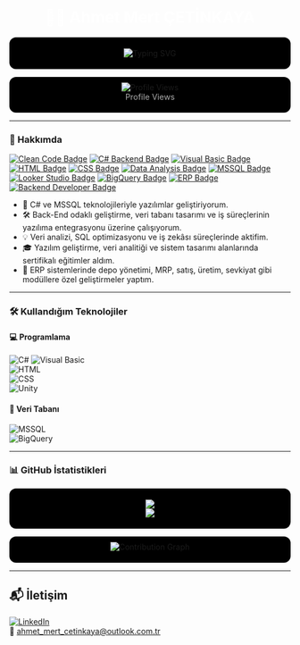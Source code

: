 <h1 align="center" style="color:#FFFFFF;">👨‍💻 Ahmet Mert ÇETİNKAYA</h1>

<p align="center" style="background-color:#000000; padding:20px; border-radius:12px;">
  <img src="https://readme-typing-svg.demolab.com?font=Fira+Code&duration=3500&pause=1000&color=FFFFFF&center=true&width=480&lines=Software+Developer;MSSQL+%2F+C%23+Enthusiast;Clean+Code%20%7C%20Sharp%20Mind;Always+Learning..." alt="Typing SVG" />
</p>

<p align="center" style="background-color:#000000; padding:10px 0 20px 0; border-radius:12px;">
  <img src="https://komarev.com/ghpvc/?username=ahmet-mert-cetinkaya&color=FFFFFF&style=flat-square" alt="Profile Views" />
  <br />
  <span style="color:#AAAAAA; font-size:0.9rem;">Profile Views</span>
</p>

---

### 🧠 Hakkımda

[![Clean Code Badge](https://img.shields.io/badge/-Clean%20Code%20Mindset-333333?style=flat-square&logo=codefactor&logoColor=white)]()
[![C# Backend Badge](https://img.shields.io/badge/-C%23%20Backend-68217A?style=flat-square&logo=csharp&logoColor=white)]()
[![Visual Basic Badge](https://img.shields.io/badge/-Visual%20Basic-6C3483?style=flat-square&logo=visualstudio&logoColor=white)]()
[![HTML Badge](https://img.shields.io/badge/-HTML5-E44F26?style=flat-square&logo=html5&logoColor=white)]()
[![CSS Badge](https://img.shields.io/badge/-CSS3-1572B6?style=flat-square&logo=css3&logoColor=white)]()
[![Data Analysis Badge](https://img.shields.io/badge/-Data%20Analysis-3498DB?style=flat-square&logo=googleanalytics&logoColor=white)]()
[![MSSQL Badge](https://img.shields.io/badge/-MSSQL-CC2927?style=flat-square&logo=microsoftsqlserver&logoColor=white)]()
[![Looker Studio Badge](https://img.shields.io/badge/-Looker%20Studio-4285F4?style=flat-square&logo=googleanalytics&logoColor=white)]()
[![BigQuery Badge](https://img.shields.io/badge/-BigQuery-1A73E8?style=flat-square&logo=googlecloud&logoColor=white)]()
[![ERP Badge](https://img.shields.io/badge/-ERP-9B59B6?style=flat-square&logo=windows&logoColor=white)]()
[![Backend Developer Badge](https://img.shields.io/badge/-Backend%20Developer-2C3E50?style=flat-square&logo=react&logoColor=white)]()


- 💼 C# ve MSSQL teknolojileriyle yazılımlar geliştiriyorum.  
- 🛠️ Back-End odaklı geliştirme, veri tabanı tasarımı ve iş süreçlerinin yazılıma entegrasyonu üzerine çalışıyorum.  
- 💡 Veri analizi, SQL optimizasyonu ve iş zekâsı süreçlerinde aktifim.  
- 🎓 Yazılım geliştirme, veri analitiği ve sistem tasarımı alanlarında sertifikalı eğitimler aldım.  
- 🧩 ERP sistemlerinde depo yönetimi, MRP, satış, üretim, sevkiyat gibi modüllere özel geliştirmeler yaptım.  

---

### 🛠️ Kullandığım Teknolojiler

#### 💻 Programlama  
![C#](https://img.shields.io/badge/C%23-9B59B6?style=for-the-badge&logo=csharp&logoColor=white)
![Visual Basic](https://img.shields.io/badge/Visual%20Basic-68217A?style=for-the-badge&logo=visualstudio&logoColor=white)  
![HTML](https://img.shields.io/badge/HTML-E34F26?style=for-the-badge&logo=html5&logoColor=white)  
![CSS](https://img.shields.io/badge/CSS-1572B6?style=for-the-badge&logo=css3&logoColor=white)  
![Unity](https://img.shields.io/badge/Unity-000000?style=for-the-badge&logo=unity&logoColor=white)  

#### 🧮 Veri Tabanı  
![MSSQL](https://img.shields.io/badge/MSSQL-CC2927?style=for-the-badge&logo=microsoftsqlserver&logoColor=white)  
![BigQuery](https://img.shields.io/badge/Google%20BigQuery-4285F4?style=for-the-badge&logo=googlecloud&logoColor=white)  

---

### 📊 GitHub İstatistikleri

<p align="center" style="background-color:#000000; padding:20px; border-radius:12px;">
  <img src="https://github-readme-stats.vercel.app/api?username=ahmet-mert-cetinkaya&show_icons=true&theme=dark&hide_border=true&bg_color=000000&title_color=FFFFFF&icon_color=FFFFFF"/>
  <br />
  <img src="https://github-readme-stats.vercel.app/api/top-langs/?username=ahmet-mert-cetinkaya&layout=compact&hide_border=true&theme=dark&bg_color=000000&title_color=FFFFFF"/>
</p>

<p align="center" style="background-color:#000000; padding:10px 0 20px 0; border-radius:12px;">
  <img src="https://github-readme-activity-graph.vercel.app/graph?username=ahmet-mert-cetinkaya&theme=github-dark&area=true&hide_border=true&color=FFFFFF&bg_color=000000" alt="Contribution Graph"/>
</p>

---

## 📬 İletişim

[![LinkedIn](https://img.shields.io/badge/LinkedIn-0A66C2?style=flat-square&logo=linkedin&logoColor=white)](https://linkedin.com/in/ahmetmertcetinkaya)  
📧 ahmet_mert_cetinkaya@outlook.com.tr  
